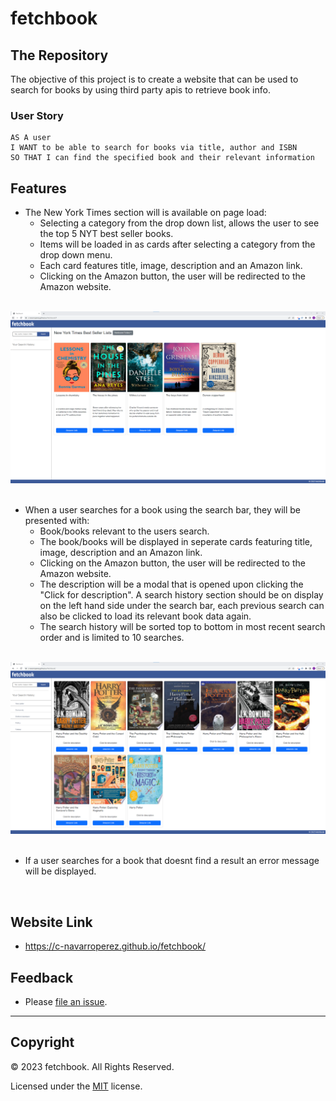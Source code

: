 # fetchbook

## The Repository

The objective of this project is to create a website that can be used to search for books by using third party apis to retrieve book info. 

### User Story

```
AS A user
I WANT to be able to search for books via title, author and ISBN
SO THAT I can find the specified book and their relevant information
```

## Features

- The New York Times section will is available on page load:
  - Selecting a category from the drop down list, allows the user to see the top 5 NYT best seller books.
  - Items will be loaded in as cards after selecting a category from the drop down menu.
  - Each card features title, image, description and an Amazon link.
  - Clicking on the Amazon button, the user will be redirected to the Amazon website.

<br />

<div align="center">
  <img src="assets\images\Fetchbook-scrShot-nyt.png" alt="The screenshot displays the fetchbook website. In the website, five book cards can be seen from the New York Times best sellers Hardcover Fiction category." >
</div>

<br />

- When a user searches for a book using the search bar, they will be presented with:
  - Book/books relevant to the users search.
  - The book/books will be displayed in seperate cards featuring title, image, description and an Amazon link. 
  - Clicking on the Amazon button, the user will be redirected to the Amazon website.
  - The description will be a modal that is opened upon clicking the "Click for description".
   A search history section should be on display on the left hand side under the search bar, each previous search can also be clicked to load its relevant book data again.
  - The search history will be sorted top to bottom in most recent search order and is limited to 10 searches.

<br />

<div align="center">
  <img src="assets\images\Fetchbook-scrShot.png" alt="The screenshot displays the fetchbook website. Also in the screenshot multiple book cards can be seen, and the previous search history is displayed in the aside." >
</div>

<br />

- If a user searches for a book that doesnt find a result an error message will be displayed.

<br />

## Website Link

* https://c-navarroperez.github.io/fetchbook/


## Feedback

- Please [file an issue](https://github.com/c-navarroperez/fetchbook/issues).

---

## Copyright

© 2023 fetchbook. All Rights Reserved.

Licensed under the [MIT](LICENSE) license.

